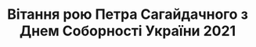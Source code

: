 ﻿---
title: Вітання рою Петра Сагайдачного з Днем Соборності України 2021
---

<youtube id="Kfx5UgZl6NI"></youtube>